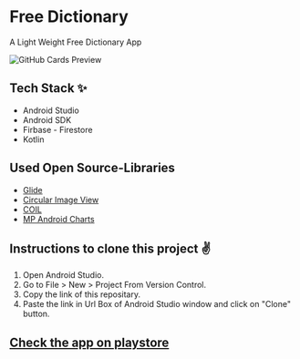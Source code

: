 # Free Dictionary
A Light Weight Free Dictionary App
 
 ![GitHub Cards Preview]()


## Tech Stack ✨
- Android Studio
- Android SDK
- Firbase - Firestore
- Kotlin

## Used Open Source-Libraries
- [Glide](https://github.com/bumptech/glide)
- [Circular Image View](https://github.com/hdodenhof/CircleImageView)
- [COIL](https://github.com/coil-kt/coil.git)
- [MP Android Charts](https://github.com/PhilJay/MPAndroidChart.git)


## Instructions to clone this project ✌
1. Open Android Studio.
2. Go to File > New > Project From Version Control.
3. Copy the link of this repositary.
4. Paste the link in Url Box of Android Studio window and click on "Clone" button.

## [Check the app on playstore](https://play.google.com/store/apps/details?id=com.rkpsx7.moneymanager7)



